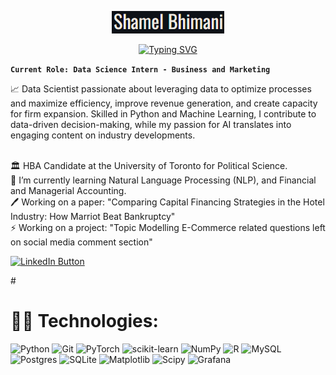 <p align="center">
  <a href="https://github.com/shamelbhimani">
    <img src="https://github.com/shamelbhimani/shamelbhimani/blob/main/images/Name.png" alt="Shamel Bhimani" /></a>
</p>

<p align="center">
  <!-- Typing SVG by DenverCoder1 - https://github.com/DenverCoder1/readme-typing-svg -->
  <a href="https://git.io/typing-svg"><img src="https://readme-typing-svg.demolab.com?font=Oswald&size=30&pause=1000&color=DDD9CE&center=true&random=false&width=435&lines=Data+Scientist" alt="Typing SVG" /></a>
</p>

**`Current Role: Data Science Intern - Business and Marketing`**

📈 Data Scientist passionate about leveraging data to optimize processes and maximize efficiency, improve revenue generation, and create capacity for firm expansion. Skilled in Python and Machine Learning, I contribute to data-driven decision-making, while my passion for AI translates into engaging content on industry developments.

<br>🏛️ HBA Candidate at the University of Toronto for Political Science.<br>📘  I’m currently learning Natural Language Processing (NLP), and Financial and Managerial Accounting.<br>🖊️ Working on a paper: "Comparing Capital Financing Strategies in the Hotel Industry: How Marriot Beat Bankruptcy"<br>⚡ Working on a project: "Topic Modelling E-Commerce related questions left on social media comment section"

<p align="left">
  <a href="https://www.linkedin.com/in/shamelbhimani/">
    <img width="88px" alt="LinkedIn Button" title="Connect with me" src="https://custom-icon-badges.demolab.com/badge/LinkedIn-%230077B5.svg?logo=linkedin?color=55960c&style=for-the-badge&labelColor=488207&logo=star"/>
  </a>
</p>  
#

# 👨‍💻 Technologies:
![Python](https://img.shields.io/badge/python-3670A0?style=for-the-badge&logo=python&logoColor=ffdd54) ![Git](https://img.shields.io/badge/git-%23F05033.svg?style=for-the-badge&logo=git&logoColor=white) ![PyTorch](https://img.shields.io/badge/PyTorch-%23EE4C2C.svg?style=for-the-badge&logo=PyTorch&logoColor=white) ![scikit-learn](https://img.shields.io/badge/scikit--learn-%23F7931E.svg?style=for-the-badge&logo=scikit-learn&logoColor=white) ![NumPy](https://img.shields.io/badge/numpy-%23013243.svg?style=for-the-badge&logo=numpy&logoColor=white) ![R](https://img.shields.io/badge/r-%23276DC3.svg?style=for-the-badge&logo=r&logoColor=white) ![MySQL](https://img.shields.io/badge/mysql-4479A1.svg?style=for-the-badge&logo=mysql&logoColor=white) ![Postgres](https://img.shields.io/badge/postgres-%23316192.svg?style=for-the-badge&logo=postgresql&logoColor=white) ![SQLite](https://img.shields.io/badge/sqlite-%2307405e.svg?style=for-the-badge&logo=sqlite&logoColor=white) ![Matplotlib](https://img.shields.io/badge/Matplotlib-%23ffffff.svg?style=for-the-badge&logo=Matplotlib&logoColor=black) ![Scipy](https://img.shields.io/badge/SciPy-%230C55A5.svg?style=for-the-badge&logo=scipy&logoColor=%white) ![Grafana](https://img.shields.io/badge/grafana-%23F46800.svg?style=for-the-badge&logo=grafana&logoColor=white)

